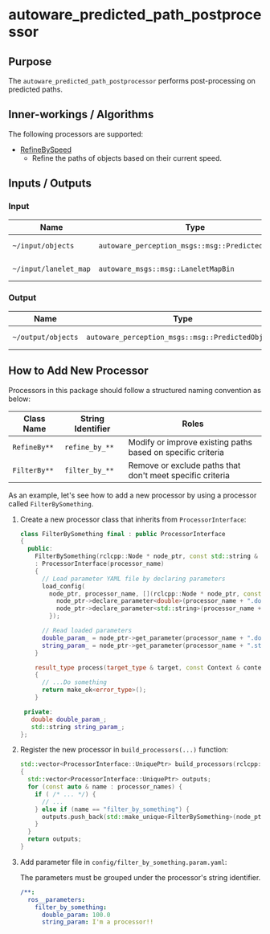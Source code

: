 # autoware_predicted_path_postprocessor

## Purpose

The `autoware_predicted_path_postprocessor` performs post-processing on predicted paths.

## Inner-workings / Algorithms

The following processors are supported:

- [RefineBySpeed](./docs/refine_by_speed.md)
  - Refine the paths of objects based on their current speed.

## Inputs / Outputs

### Input

| Name                  | Type                                              | Description       |
| --------------------- | ------------------------------------------------- | ----------------- |
| `~/input/objects`     | `autoware_perception_msgs::msg::PredictedObjects` | Predicted objects |
| `~/input/lanelet_map` | `autoware_msgs::msg::LaneletMapBin`               | Lanelet map       |

### Output

| Name               | Type                                              | Description       |
| ------------------ | ------------------------------------------------- | ----------------- |
| `~/output/objects` | `autoware_perception_msgs::msg::PredictedObjects` | Processed objects |

## How to Add New Processor

Processors in this package should follow a structured naming convention as below:

| Class Name   | String Identifier | Roles                                                       |
| ------------ | ----------------- | ----------------------------------------------------------- |
| `RefineBy**` | `refine_by_**`    | Modify or improve existing paths based on specific criteria |
| `FilterBy**` | `filter_by_**`    | Remove or exclude paths that don't meet specific criteria   |

As an example, let's see how to add a new processor by using a processor called `FilterBySomething`.

1. Create a new processor class that inherits from `ProcessorInterface`:

   ```c++:processor/filter_by_something.hpp
   class FilterBySomething final : public ProcessorInterface
   {
     public:
       FilterBySomething(rclcpp::Node * node_ptr, const std::string & processor_name)
       : ProcessorInterface(processor_name)
       {
         // Load parameter YAML file by declaring parameters
         load_config(
           node_ptr, processor_name, [](rclcpp::Node * node_ptr, const std::string & processor_name) {
             node_ptr->declare_parameter<double>(processor_name + ".double_param", 0.0);
             node_ptr->declare_parameter<std::string>(processor_name + ".string_param", "default");
           });

         // Read loaded parameters
         double_param_ = node_ptr->get_parameter(processor_name + ".double_param").as_double();
         string_param_ = node_ptr->get_parameter(processor_name + ".string_param").as_string();
       }

       result_type process(target_type & target, const Context & context) override
       {
         // ...Do something
         return make_ok<error_type>();
       }

    private:
      double double_param_;
      std::string string_param_;
   };
   ```

2. Register the new processor in `build_processors(...)` function:

   ```c++:processor/builder.hpp
   std::vector<ProcessorInterface::UniquePtr> build_processors(rclcpp::Node * node_ptr, const std::string & processor_name)
   {
     std::vector<ProcessorInterface::UniquePtr> outputs;
     for (const auto & name : processor_names) {
       if ( /* ... */) {
         // ...
       } else if (name == "filter_by_something") {
         outputs.push_back(std::make_unique<FilterBySomething>(node_ptr, name));
       }
     }
     return outputs;
   }
   ```

3. Add parameter file in `config/filter_by_something.param.yaml`:

   The parameters must be grouped under the processor's string identifier.

   ```yaml:config/filter_by_something.param.yaml
   /**:
     ros__parameters:
       filter_by_something:
         double_param: 100.0
         string_param: I'm a processor!!
   ```
